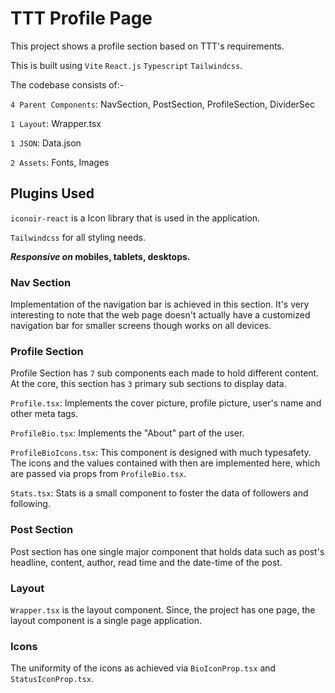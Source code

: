 # TTT Profile Page

This project shows a profile section based on TTT's requirements.

This is built using `Vite` `React.js` `Typescript` `Tailwindcss`.

The codebase consists of:-


`4 Parent Components`: NavSection, PostSection, ProfileSection, DividerSec

`1 Layout`: Wrapper.tsx

`1 JSON`: Data.json

`2 Assets`: Fonts, Images

## Plugins Used

`iconoir-react` is a Icon library that is used in the application.

`Tailwindcss` for all styling needs.

**_Responsive on_ mobiles, tablets, desktops.**

### Nav Section

Implementation of the navigation bar is achieved in this section. It's very interesting to note that the web page doesn't actually have a customized navigation bar for smaller screens though works on all devices.

### Profile Section

Profile Section has `7` sub components each made to hold different content. At the core, this section has `3` primary sub sections to display data.

`Profile.tsx`: Implements the cover picture, profile picture, user's name and other meta tags.

`ProfileBio.tsx`: Implements the "About" part of the user.

`ProfileBioIcons.tsx`: This component is designed with much typesafety. The icons and the values contained with then are implemented here, which are passed via props from `ProfileBio.tsx`.

`Stats.tsx`: Stats is a small component to foster the data of followers and following.

### Post Section

Post section has one single major component that holds data such as post's headline, content, author, read time and the date-time of the post.

### Layout

`Wrapper.tsx` is the layout component. Since, the project has one page, the layout component is a single page application.

### Icons

The uniformity of the icons as achieved via `BioIconProp.tsx` and `StatusIconProp.tsx`.